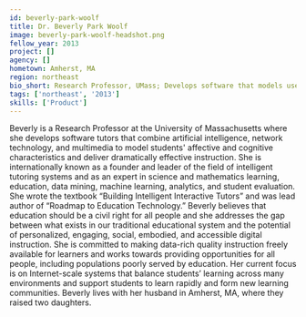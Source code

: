 ```yaml
---
id: beverly-park-woolf
title: Dr. Beverly Park Woolf
image: beverly-park-woolf-headshot.png
fellow_year: 2013
project: []
agency: []
hometown: Amherst, MA
region: northeast
bio_short: Research Professor, UMass; Develops software that models users affect and cognition; Publishes data-rich, adaptive and engaging software.
tags: ['northeast', '2013']
skills: ['Product']
---
```


Beverly is a Research Professor at the University of Massachusetts where she develops software tutors that combine artificial intelligence, network technology, and multimedia to model students' affective and cognitive characteristics and deliver dramatically effective instruction.  She is internationally known as a founder and leader of the field of intelligent tutoring systems and as an expert in science and mathematics learning, education, data mining, machine learning, analytics, and student evaluation.  She wrote the textbook “Building Intelligent Interactive Tutors” and was lead author of “Roadmap to Education Technology.”  Beverly believes that education should be a civil right for all people and she addresses the gap between what exists in our traditional educational system and the potential of personalized, engaging, social, embodied, and accessible digital instruction.  She is committed to making data-rich quality instruction freely available for learners and works towards providing opportunities for all people, including populations poorly served by education.  Her current focus is on Internet-scale systems that balance students’ learning across many environments and support students to learn rapidly and form new learning communities.  Beverly lives with her husband in Amherst, MA, where they raised two daughters.
